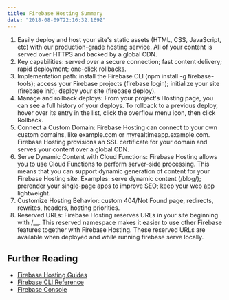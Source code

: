 ```yaml
---
title: Firebase Hosting Summary
date: "2018-08-09T22:16:32.169Z"
---
```


1. Easily deploy and host your site's static assets (HTML, CSS, JavaScript, etc) with our production-grade hosting service. All of your content is served over HTTPS and backed by a global CDN.
2. Key capabilities: served over a secure connection; fast content delivery; rapid deployment; one-click rollbacks.
3. Implementation path: install the Firebase CLI (npm install -g firebase-tools); access your Firebase projects (firebase login); initialize your site (firebase init); deploy your site (firebase deploy).
4. Manage and rollback deploys: From your project's Hosting page, you can see a full history of your deploys. To rollback to a previous deploy, hover over its entry in the list, click the overflow menu icon, then click Rollback.
5. Connect a Custom Domain: Firebase Hosting can connect to your own custom domains, like example.com or myrealtimeapp.example.com. Firebase Hosting provisions an SSL certificate for your domain and serves your content over a global CDN.
6. Serve Dynamic Content with Cloud Functions: Firebase Hosting allows you to use Cloud Functions to perform server-side processing. This means that you can support dynamic generation of content for your Firebase Hosting site. Examples: serve dynamic content (/blog/<id-for-blog-post></id-for-blog-post>); prerender your single-page apps to improve SEO; keep your web app lightweight.
7. Customize Hosting Behavior: custom 404/Not Found page, redirects, rewrites, headers, hosting priorities.
8. Reserved URLs: Firebase Hosting reserves URLs in your site beginning with /__. This reserved namespace makes it easier to use other Firebase features together with Firebase Hosting. These reserved URLs are available when deployed and while running firebase serve locally.

## Further Reading

- [Firebase Hosting Guides](https://firebase.google.com/docs/hosting/)
- [Firebase CLI Reference](https://firebase.google.com/docs/cli/)
- [Firebase Console](https://console.firebase.google.com/)
